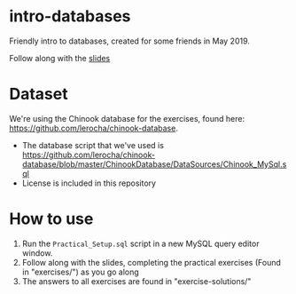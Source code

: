 # intro-databases
Friendly intro to databases, created for some friends in May 2019.  

Follow along with the [slides](https://docs.google.com/presentation/d/e/2PACX-1vSJKqnSoGy_ISNfKp7i3zSie0NNLu6weYPq-ZJ3g288YDJI9ZkEGQVNWlUMwx0cpC_b5Cn0NDj8u4_2/pub?start=false&loop=false&delayms=3000)

# Dataset
We're using the Chinook database for the exercises, found here: https://github.com/lerocha/chinook-database.  
* The database script that we've used is https://github.com/lerocha/chinook-database/blob/master/ChinookDatabase/DataSources/Chinook_MySql.sql 
* License is included in this repository

# How to use
1. Run the `Practical_Setup.sql` script in a new MySQL query editor window.
2. Follow along with the slides, completing the practical exercises (Found in "exercises/") as you go along
3. The answers to all exercises are found in "exercise-solutions/"
